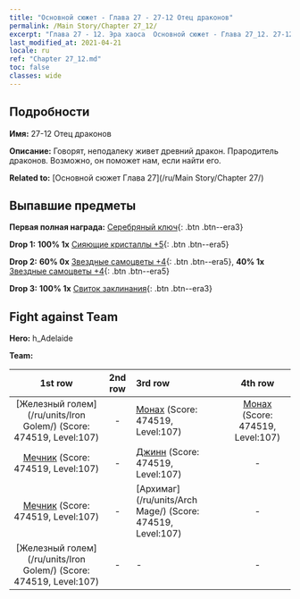 ```yaml
---
title: "Основной сюжет - Глава 27 - 27-12 Отец драконов"
permalink: /Main Story/Chapter 27_12/
excerpt: "Глава 27 - 12. Эра хаоса  Основной сюжет - Глава 27_12. 27-12 Отец драконов"
last_modified_at: 2021-04-21
locale: ru
ref: "Chapter 27_12.md"
toc: false
classes: wide
---
```


## Подробности

 **Имя:** 27-12 Отец драконов

 **Описание:** Говорят, неподалеку живет древний дракон. Прародитель драконов. Возможно, он поможет нам, если найти его.

 **Related to:** [Основной сюжет Глава 27](/ru/Main Story/Chapter 27/)

## Выпавшие предметы

 **Первая полная награда:** [Серебряный ключ](/ru/Items/con_693/){: .btn .btn--era3}

 **Drop 1:** **100% 1x** [Сияющие кристаллы +5](/ru/Items/mat_101/){: .btn .btn--era5}

 **Drop 2:** **60% 0x** [Звездные самоцветы +4](/ru/Items/mat_93/){: .btn .btn--era5}, **40% 1x** [Звездные самоцветы +4](/ru/Items/mat_93/){: .btn .btn--era5}

 **Drop 3:** **100% 1x** [Свиток заклинания](/ru/Items/con_694/){: .btn .btn--era3}


## Fight against Team
 **Hero:** h_Adelaide

 **Team:**


  | 1st row | 2nd row | 3rd row | 4th row |
  |:----:|:----:|:----|:----:|
  | [Железный голем](/ru/units/Iron Golem/) (Score: 474519, Level:107)  | - | [Монах](/ru/units/Monk/) (Score: 474519, Level:107)  | [Монах](/ru/units/Monk/) (Score: 474519, Level:107)  |
  | [Мечник](/ru/units/Swordsman/) (Score: 474519, Level:107)  | - | [Джинн](/ru/units/Genie/) (Score: 474519, Level:107)  | - |
  | [Мечник](/ru/units/Swordsman/) (Score: 474519, Level:107)  | - | [Архимаг](/ru/units/Arch Mage/) (Score: 474519, Level:107)  | - |
  | [Железный голем](/ru/units/Iron Golem/) (Score: 474519, Level:107)  | - | - | - |


